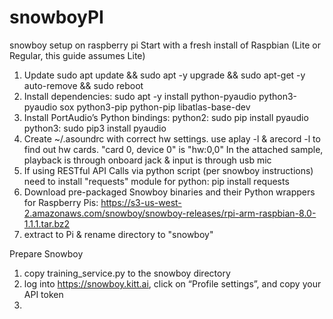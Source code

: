 # snowboyPI
snowboy setup on raspberry pi
Start with a fresh install of Raspbian (Lite or Regular, this guide assumes Lite)
1) Update
sudo apt update && sudo apt -y upgrade && sudo apt-get -y auto-remove && sudo reboot
2) Install dependencies:
sudo apt -y install python-pyaudio python3-pyaudio sox python3-pip python-pip libatlas-base-dev
3) Install PortAudio’s Python bindings:
python2:
sudo pip install pyaudio
python3:
sudo pip3 install pyaudio
4) Create ~/.asoundrc with correct hw settings. use aplay -l & arecord -l to find out hw cards. "card 0, device 0" is "hw:0,0"
In the attached sample, playback is through onboard jack & input is through usb mic
5) If using RESTful API Calls  via python script (per snowboy instructions) need to install "requests" module for python:
pip install requests
6) Download pre-packaged Snowboy binaries and their Python wrappers for Raspberry Pis:
https://s3-us-west-2.amazonaws.com/snowboy/snowboy-releases/rpi-arm-raspbian-8.0-1.1.1.tar.bz2
7) extract to Pi & rename directory to "snowboy"

Prepare Snowboy
1) copy training_service.py to the snowboy directory
2) log into https://snowboy.kitt.ai, click on “Profile settings”, and copy your API token
3)
